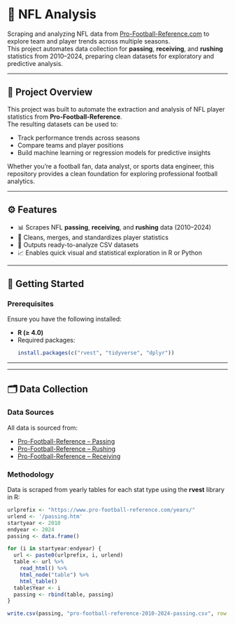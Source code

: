 # 🏈 NFL Analysis

Scraping and analyzing NFL data from [Pro-Football-Reference.com](https://www.pro-football-reference.com) to explore team and player trends across multiple seasons.  
This project automates data collection for **passing**, **receiving**, and **rushing** statistics from 2010–2024, preparing clean datasets for exploratory and predictive analysis.

---

## 🧠 Project Overview

This project was built to automate the extraction and analysis of NFL player statistics from **Pro-Football-Reference**.  
The resulting datasets can be used to:
- Track performance trends across seasons  
- Compare teams and player positions  
- Build machine learning or regression models for predictive insights  

Whether you’re a football fan, data analyst, or sports data engineer, this repository provides a clean foundation for exploring professional football analytics.

---

## ⚙️ Features

- 📊 Scrapes NFL **passing**, **receiving**, and **rushing** data (2010–2024)  
- 🧹 Cleans, merges, and standardizes player statistics  
- 💾 Outputs ready-to-analyze CSV datasets  
- 📈 Enables quick visual and statistical exploration in R or Python  

---

## 🚀 Getting Started

### Prerequisites

Ensure you have the following installed:
- **R (≥ 4.0)**  
- Required packages:  
  ```r
  install.packages(c("rvest", "tidyverse", "dplyr"))

---
---

## 🗂️ Data Collection

### Data Sources

All data is sourced from:
- [Pro-Football-Reference – Passing](https://www.pro-football-reference.com/years/2024/passing.htm)  
- [Pro-Football-Reference – Rushing](https://www.pro-football-reference.com/years/2024/rushing.htm)  
- [Pro-Football-Reference – Receiving](https://www.pro-football-reference.com/years/2024/receiving.htm)  

### Methodology

Data is scraped from yearly tables for each stat type using the **rvest** library in R:

```r
urlprefix <- "https://www.pro-football-reference.com/years/"
urlend <- '/passing.htm'
startyear <- 2010
endyear <- 2024
passing <- data.frame()

for (i in startyear:endyear) {
  url <- paste0(urlprefix, i, urlend)
  table <- url %>%
    read_html() %>%
    html_node("table") %>%
    html_table()
  table$Year <- i
  passing <- rbind(table, passing)
}

write.csv(passing, "pro-football-reference-2010-2024-passing.csv", row.names = FALSE)
